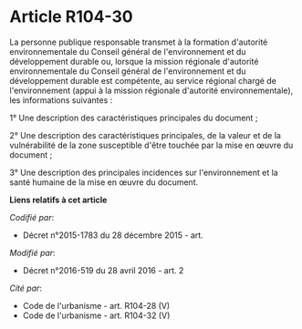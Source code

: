 # Article R104-30

La personne publique responsable transmet à la formation d'autorité environnementale du Conseil général de l'environnement et
du développement durable ou, lorsque la mission régionale d'autorité environnementale du Conseil général de l'environnement
et du développement durable est compétente, au service régional chargé de l'environnement (appui à la mission régionale
d'autorité environnementale), les informations suivantes :

1° Une description des caractéristiques principales du document ;

2° Une description des caractéristiques principales, de la valeur et de la vulnérabilité de la zone susceptible d'être
touchée par la mise en œuvre du document ;

3° Une description des principales incidences sur l'environnement et la santé humaine de la mise en œuvre du document.

**Liens relatifs à cet article**

_Codifié par_:

  - Décret n°2015-1783 du 28 décembre 2015 - art.

_Modifié par_:

  - Décret n°2016-519 du 28 avril 2016 - art. 2

_Cité par_:

  - Code de l'urbanisme - art. R104-28 (V)
  - Code de l'urbanisme - art. R104-32 (V)
